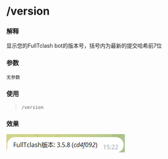 # /version

### 解释

显示您的FullTclash bot的版本号，括号内为最新的提交哈希前7位

### 参数

```
无参数
```

### 使用

> ```
> /version
> ```

### 效果

![](<../.gitbook/assets/image (1) (1).png>)
